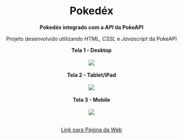 <h1 align='center'>Pokedéx</h1> 

<p align='center'><b>Pokedéx integrado com a <i>API</i> da PokeAPI</b></p>
<p align='center'>Projeto desenvolvido utilizando <i>HTML</i>, <i>CSSL</i> e <i>Javascript</i> da PokeAPI</p>

<div align='center'>
  <b>Tela 1 - Desktop</b><br><br>
  <img src='https://user-images.githubusercontent.com/95941206/199112209-706a9506-1113-4133-92b2-95bed0350b82.jpg'
</div><br><br>

<div align='center'>
  <b>Tela 2 - Tablet/iPad</b><br><br>
  <img src='https://user-images.githubusercontent.com/95941206/199112212-889a0452-386c-4b9b-be92-2db1343abce8.jpg'
</div><br><br>

<div align='center'>
  <b>Tela 3 - Mobile</b><br><br>
  <img src='https://user-images.githubusercontent.com/95941206/199112214-f1d8f4a1-4e94-44c7-b006-e0a2c48f072c.jpg'
</div><br><br>

<a href='http://pokedex-phi-one.vercel.app/'>Link para Página da Web</a>

